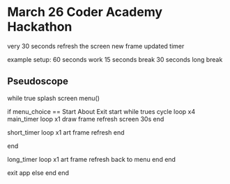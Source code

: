 # March 26 Coder Academy Hackathon

very 30 seconds refresh the screen
new frame
updated timer

example setup:
60 seconds work
15 seconds break
30 seconds long break

## Pseudoscope 

while true
splash screen
menu()

if menu_choice == Start About Exit 
  start  while trues
    cycle loop x4
    main_timer loop x1
    draw frame
    refresh screen
    30s
  end

  short_timer loop x1 
    art 
    frame
    refresh
  end

end 

  long_timer loop x1
    art
    frame
    refresh
    back to menu
  end
end 

exit app
else
end
end

